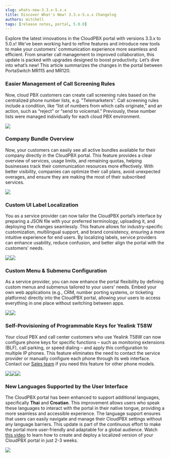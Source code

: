 ```yaml
---
slug: whats-new-3.3.x-5.x.x
title: Discover What's New! 3.3.x-5.x.x Changelog
authors: mitchell
tags: [release notes, portal, 5.0.0]
---
```


Explore the latest innovations in the CloudPBX portal with versions 3.3.x to 5.0.x! We've been working hard to refine features and introduce new tools to make your customers' communication experience more seamless and efficient. From smarter call management to improved collaboration, this update is packed with upgrades designed to boost productivity. Let’s dive into what’s new! This article summarizes the changes in the portal between PortaSwitch MR115 and MR120.

<!--truncate-->

### Easier Management of Call Screening Rules

Now, cloud PBX customers can create call screening rules based on the centralized phone number lists, e.g. "Telemarketers". Call screening rules include a condition, like “list of numbers from which calls originate,” and an action, such as “reject” or “send to voicemail.” Previously, these number lists were managed individually for each cloud PBX environment.

![](./img/centralized_list_of_numbers.png)

### Company Bundle Overview

Now, your customers can easily see all active bundles available for their company directly in the CloudPBX portal. This feature provides a clear overview of services, usage limits, and remaining quotas, helping businesses track their communication resources more effectively. With better visibility, companies can optimize their call plans, avoid unexpected overages, and ensure they are making the most of their subscribed services.

![](./img/bundles.png)

### Custom UI Label Localization

You as a service provider can now tailor the CloudPBX portal’s interface by preparing a JSON file with your preferred terminology, uploading it, and deploying the changes seamlessly. This feature allows for industry-specific customization, multilingual support, and brand consistency, ensuring a more intuitive experience for end users. By localizing labels, service providers can enhance usability, reduce confusion, and better align the portal with the customers’ needs.

![](./img/custom_translation.png)![](./img/custom_labels.png)

### Custom Menu & Submenu Configuration

As a service provider, you can now enhance the portal flexibility by defining custom menus and submenus tailored to your users' needs. Embed your own web applications (e.g., CRM, number porting systems, or ticketing platforms) directly into the CloudPBX portal, allowing your users to access everything in one place without switching between apps.

![](./img/custom_plugin_archive.png)![](./img/custom_plugins.png)

### Self-Provisioning of Programmable Keys for Yealink T58W

Your cloud PBX and call center customers who use Yealink T58W can now configure phone keys for specific functions – such as monitoring extensions (BLF), call parking, or speed dialing – and apply this configuration to multiple IP phones. This feature eliminates the need to contact the service provider or manually configure each phone through its web interface. Contact our [Sales team](https://www.portaone.com/#contact) if you need this feature for other phone models.

![](./img/device_profiles.png)![](./img/device_profile.png)![](./img/device_with_profile.png)

### New Languages Supported by the User Interface

The CloudPBX portal has been enhanced to support additional languages, specifically **Thai** and **Croatian**. This improvement allows users who speak these languages to interact with the portal in their native tongue, providing a more seamless and accessible experience. The language support ensures that users can easily navigate and manage their CloudPBX settings without any language barriers. This update is part of the continuous effort to make the portal more user-friendly and adaptable for a global audience. Watch [this video](https://www.youtube.com/watch?v=kw8J469MjEw) to learn how to create and deploy a localized version of your CloudPBX portal in just 2-3 weeks.

![](./img/new_languages.png)